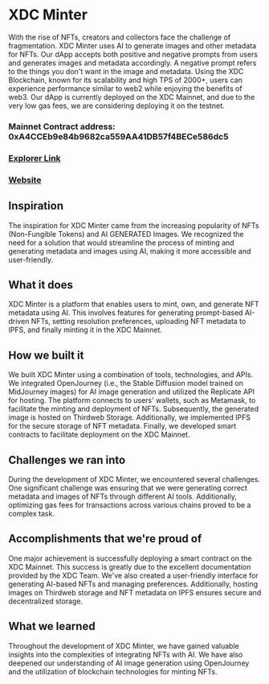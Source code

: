 # XDC Minter
With the rise of NFTs, creators and collectors face the challenge of fragmentation. XDC Minter uses AI to generate images and other metadata for NFTs. Our dApp accepts both positive and negative prompts from users and generates images and metadata accordingly. A negative prompt refers to the things you don't want in the image and metadata. Using the XDC Blockchain, known for its scalability and high TPS of 2000+, users can experience performance similar to web2 while enjoying the benefits of web3. Our dApp is currently deployed on the XDC Mainnet, and due to the very low gas fees, we are considering deploying it on the testnet.

### Mainnet Contract address: 0xA4CCEb9e84b9682ca559AA41DB57f4BECe586dc5

### [Explorer Link](https://explorer.xinfin.network/address/0xA4CCEb9e84b9682ca559AA41DB57f4BECe586dc5#transactions)

### [Website](https://xdc-mintwiz.vercel.app/)

## Inspiration
The inspiration for XDC Minter came from the increasing popularity of NFTs (Non-Fungible Tokens) and AI GENERATED Images. We recognized the need for a solution that would streamline the process of minting and generating metadata and images using AI, making it more accessible and user-friendly.

## What it does
XDC Minter is a platform that enables users to mint, own, and generate NFT metadata using AI. This involves features for generating prompt-based AI-driven NFTs, setting resolution preferences, uploading NFT metadata to IPFS, and finally minting it in the XDC Mainnet.


## How we built it
We built XDC Minter using a combination of tools, technologies, and APIs. We integrated OpenJourney (i.e., the Stable Diffusion model trained on MidJourney images) for AI image generation and utilized the Replicate API for hosting. The platform connects to users' wallets, such as Metamask, to facilitate the minting and deployment of NFTs. Subsequently, the generated image is hosted on Thirdweb Storage. Additionally, we implemented IPFS for the secure storage of NFT metadata. Finally, we developed smart contracts to facilitate deployment on the XDC Mainnet.

## Challenges we ran into
During the development of XDC Minter, we encountered several challenges. One significant challenge was ensuring that we were generating correct metadata and images of NFTs through different AI tools. Additionally, optimizing gas fees for transactions across various chains proved to be a complex task.

## Accomplishments that we're proud of
One major achievement is successfully deploying a smart contract on the XDC Mainnet. This success is greatly due to the excellent documentation provided by the XDC Team. We've also created a user-friendly interface for generating AI-based NFTs and managing preferences. Additionally, hosting images on Thirdweb storage and NFT metadata on IPFS ensures secure and decentralized storage.

## What we learned
Throughout the development of XDC Minter, we have gained valuable insights into the complexities of integrating NFTs with AI. We have also deepened our understanding of AI image generation using OpenJourney and the utilization of blockchain technologies for minting NFTs.
